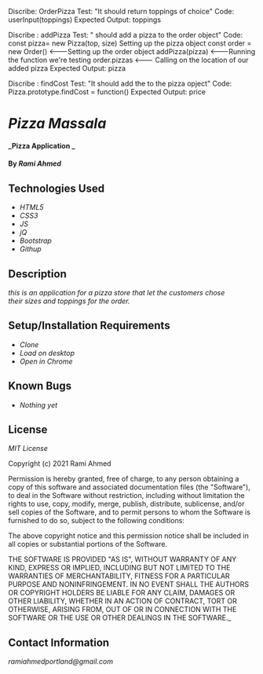 Discribe: OrderPizza
Test: "It should return toppings of choice" 
Code: userInput(toppings) 
Expected Output: toppings


Discribe : addPizza
Test: " should add a pizza to the order object" 
Code: const pizza= new Pizza(top, size) Setting up the pizza object
      const order = new Order() <---Setting up the order object
      addPizza(pizza) <---Running the function we're testing
      order.pizzas <--- Calling on the location of our added pizza
Expected Output: pizza

Discribe : findCost
Test: "It should add the to the pizza opject" 
Code: Pizza.prototype.findCost = function()
Expected Output: price





# _**Pizza Massala**_

#### _Pizza Application _

#### By _**Rami Ahmed**_

## Technologies Used

* _HTML5_
* _CSS3_
* _JS_
* _jQ_
* _Bootstrap_
* _Githup_

## Description

_this is an application for a pizza store that let the customers chose their sizes and toppings for the order._

## Setup/Installation Requirements

* _Clone_
* _Load on desktop_
* _Open in Chrome_



## Known Bugs

* _Nothing yet_

## License

_MIT License_

Copyright (c) 2021 Rami Ahmed

Permission is hereby granted, free of charge, to any person obtaining a copy
of this software and associated documentation files (the "Software"), to deal
in the Software without restriction, including without limitation the rights
to use, copy, modify, merge, publish, distribute, sublicense, and/or sell
copies of the Software, and to permit persons to whom the Software is
furnished to do so, subject to the following conditions:

The above copyright notice and this permission notice shall be included in all
copies or substantial portions of the Software.

THE SOFTWARE IS PROVIDED "AS IS", WITHOUT WARRANTY OF ANY KIND, EXPRESS OR
IMPLIED, INCLUDING BUT NOT LIMITED TO THE WARRANTIES OF MERCHANTABILITY,
FITNESS FOR A PARTICULAR PURPOSE AND NONINFRINGEMENT. IN NO EVENT SHALL THE
AUTHORS OR COPYRIGHT HOLDERS BE LIABLE FOR ANY CLAIM, DAMAGES OR OTHER
LIABILITY, WHETHER IN AN ACTION OF CONTRACT, TORT OR OTHERWISE, ARISING FROM,
OUT OF OR IN CONNECTION WITH THE SOFTWARE OR THE USE OR OTHER DEALINGS IN THE
SOFTWARE._

## Contact Information

_ramiahmedportland@gmail.com_